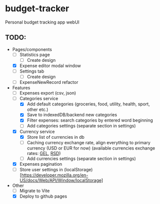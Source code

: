# budget-tracker
Personal budget tracking app webUI

## TODO:
- Pages/components
    - [ ] Statistics page
        - [ ] Create design
    - [X] Expense editor modal window
    - [ ] Settings tab
        - [ ] Create design
    - [ ] ExpenseNewRecord refactor 
- Features
    - [ ] Expenses export (csv, json)
    - [ ] Categories service
        - [X] Add default categories (groceries, food, utility, health, sport, other etc.)
        - [X] Save to indexedDB/backend new categories
        - [X] Filter expenses: search categories by entered word beginning
        - [ ] Add categories settings (separate section in settings)
    - [X] Currency service
        - [X] Store list of currencies in db
        - [ ] Caching currency exchange rate, align everything to primary currency (USD or EUR for now) (available currencies exchange rates: [GEL](https://nbg.gov.ge/en/monetary-policy/currency), [RSD](https://kurs.resenje.org/doc/?shell#authentication))
        - [ ] Add currencies settings (separate section in settings)
    - [X] Expenses pagination
    - [ ] Store user settings in (localStorage)[https://developer.mozilla.org/en-US/docs/Web/API/Window/localStorage] 
- Other
    - [ ] Migrate to Vite
    - [x] Deploy to github pages